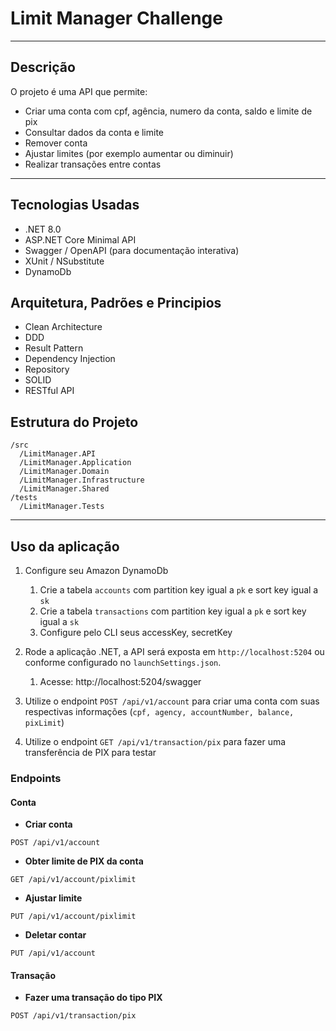 # Limit Manager Challenge

---

## Descrição

O projeto é uma API que permite:

- Criar uma conta com cpf, agência, numero da conta, saldo e limite de pix
- Consultar dados da conta e limite
- Remover conta
- Ajustar limites (por exemplo aumentar ou diminuir)  
- Realizar transações entre contas

---

## Tecnologias Usadas

- .NET 8.0
- ASP.NET Core Minimal API 
- Swagger / OpenAPI (para documentação interativa)
- XUnit / NSubstitute
- DynamoDb

## Arquitetura, Padrões e Principios

- Clean Architecture
- DDD
- Result Pattern
- Dependency Injection
- Repository
- SOLID
- RESTful API

## Estrutura do Projeto

```
/src
  /LimitManager.API
  /LimitManager.Application
  /LimitManager.Domain
  /LimitManager.Infrastructure
  /LimitManager.Shared
/tests
  /LimitManager.Tests
```
---

## Uso da aplicação

1. Configure seu Amazon DynamoDb
    1. Crie a tabela `accounts` com partition key igual a `pk` e sort key igual a `sk`
    2. Crie a tabela `transactions` com partition key igual a `pk` e sort key igual a `sk`
    3. Configure pelo CLI seus accessKey, secretKey
2. Rode a aplicação .NET, a API será exposta em `http://localhost:5204` ou conforme configurado no `launchSettings.json`.
    1. Acesse: http://localhost:5204/swagger

3. Utilize o endpoint `POST /api/v1/account` para criar uma conta com suas respectivas informações (`cpf, agency, accountNumber, balance, pixLimit`)
4. Utilize o endpoint `GET /api/v1/transaction/pix` para fazer uma transferência de PIX para testar


### Endpoints

#### Conta
* **Criar conta**

```
POST /api/v1/account
```

* **Obter limite de PIX da conta**

```
GET /api/v1/account/pixlimit
```

* **Ajustar limite**

```
PUT /api/v1/account/pixlimit
```

* **Deletar contar**

```
PUT /api/v1/account
```

#### Transação

* **Fazer uma transação do tipo PIX**

```
POST /api/v1/transaction/pix
```